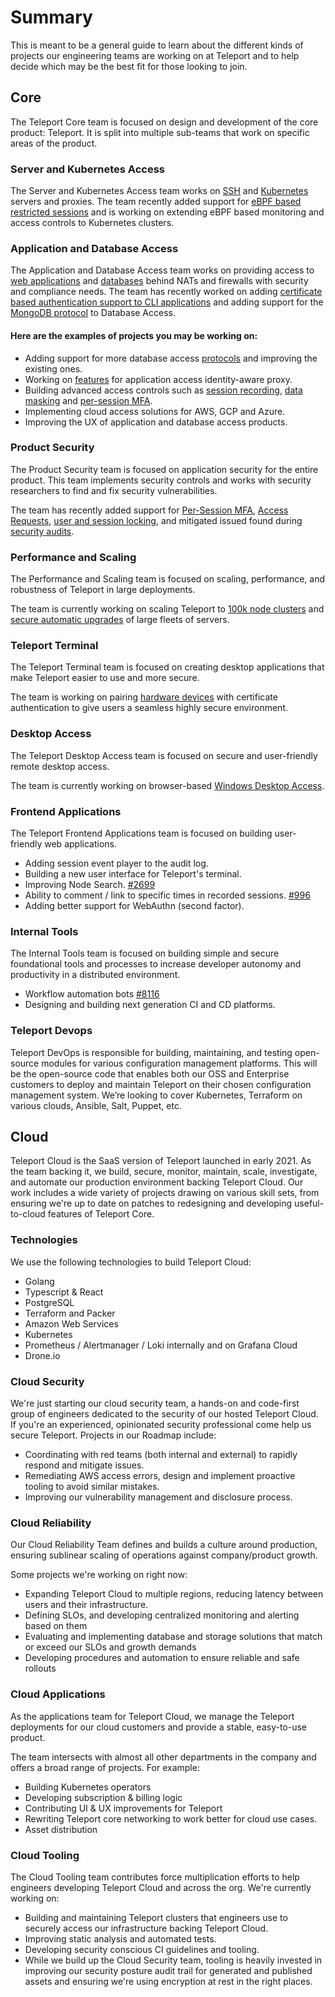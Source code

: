 # Summary

This is meant to be a general guide to learn about the different kinds of projects our engineering teams are working on at Teleport and to help decide which may be the best fit for those looking to join.

## Core

The Teleport Core team is focused on design and development of the core product: Teleport. It is split into multiple sub-teams that work on specific areas of the product.

### Server and Kubernetes Access

The Server and Kubernetes Access team works on [SSH](https://goteleport.com/ssh-server-access/) and [Kubernetes](https://goteleport.com/kubernetes-access/) servers and proxies. The team recently added support for [eBPF based restricted sessions](https://goteleport.com/docs/server-access/guides/restricted-session) and is working on extending eBPF based monitoring and access controls to Kubernetes clusters.

### Application and Database Access

The Application and Database Access team works on providing access to [web applications](https://goteleport.com/docs/application-access) and [databases](https://goteleport.com/docs/database-access/) behind NATs and firewalls with security and compliance needs. The team has recently worked on adding [certificate based authentication support to CLI applications](https://github.com/gravitational/teleport/pull/5918) and adding support for the [MongoDB protocol](https://github.com/gravitational/teleport/pull/7213) to Database Access.

#### Here are the examples of projects you may be working on:

* Adding support for more database access [protocols](https://github.com/gravitational/teleport/issues?q=is%3Aopen+is%3Aissue+label%3Adatabase-access+label%3Adb%2Frequested) and improving the existing ones.
* Working on [features](https://github.com/gravitational/teleport/issues?q=is%3Aissue+is%3Aopen+label%3Aapplication-access+label%3Afeature-request) for application access identity-aware proxy.
* Building advanced access controls such as [session recording](https://github.com/gravitational/teleport/issues/5799), [data masking](https://github.com/gravitational/teleport/issues/7150) and [per-session MFA](https://github.com/gravitational/teleport/issues/6172).
* Implementing cloud access solutions for AWS, GCP and Azure.
* Improving the UX of application and database access products.

### Product Security

The Product Security team is focused on application security for the entire product. This team implements security controls and works with security researchers to find and fix security vulnerabilities.

The team has recently added support for [Per-Session MFA](https://goteleport.com/docs/access-controls/guides/per-session-mfa/), [Access Requests](https://goteleport.com/docs/enterprise/workflow/), [user and session locking](https://github.com/gravitational/teleport/pull/7286), and mitigated issued found during [security audits](https://goteleport.com/resources/audits/).

### Performance and Scaling

The Performance and Scaling team is focused on scaling, performance, and robustness of Teleport in large deployments.

The team is currently working on scaling Teleport to [100k node clusters](https://github.com/gravitational/teleport/issues/4173) and [secure automatic upgrades](https://github.com/gravitational/teleport/pull/6691) of large fleets of servers.

### Teleport Terminal

The Teleport Terminal team is focused on creating desktop applications that make Teleport easier to use and more secure.

The team is working on pairing [hardware devices](https://github.com/gravitational/teleport/pull/7808) with certificate authentication to give users a seamless highly secure environment.

### Desktop Access

The Teleport Desktop Access team is focused on secure and user-friendly remote desktop access.

The team is currently working on browser-based [Windows Desktop Access](https://github.com/gravitational/teleport/pull/7725).

### Frontend Applications

The Teleport Frontend Applications team is focused on building user-friendly web applications.

* Adding session event player to the audit log.
* Building a new user interface for Teleport's terminal.
* Improving Node Search. [#2699](https://github.com/gravitational/teleport/issues/2699)
* Ability to comment / link to specific times in recorded sessions. [#996](https://github.com/gravitational/teleport/issues/996)
* Adding better support for WebAuthn (second factor).

### Internal Tools

The Internal Tools team is focused on building simple and secure foundational tools and processes to increase developer autonomy and productivity in a distributed environment.

* Workflow automation bots [#8116](https://github.com/gravitational/teleport/pull/8116)
* Designing and building next generation CI and CD platforms.

### Teleport Devops

Teleport DevOps is responsible for building, maintaining, and testing open-source modules for various configuration management platforms. This will be the open-source code that enables both our OSS and Enterprise customers to deploy and maintain Teleport on their chosen configuration management system. We’re looking to cover Kubernetes, Terraform on various clouds, Ansible, Salt, Puppet, etc.


## Cloud

Teleport Cloud is the SaaS version of Teleport launched in early 2021.
As the team backing it, we build, secure, monitor, maintain, scale, investigate,
and automate our production environment backing Teleport Cloud. Our work
includes a wide variety of projects drawing on various skill sets, from ensuring
we're up to date on patches to redesigning and developing useful-to-cloud
features of Teleport Core.

### Technologies

We use the following technologies to build Teleport Cloud:

* Golang
* Typescript & React
* PostgreSQL
* Terraform and Packer
* Amazon Web Services
* Kubernetes
* Prometheus / Alertmanager / Loki internally and on Grafana Cloud
* Drone.io

### Cloud Security

We're just starting our cloud security team, a hands-on and code-first group of
engineers dedicated to the security of our hosted Teleport Cloud.  If you're an
experienced, opinionated security professional come help us secure Teleport.
Projects in our Roadmap include:

* Coordinating with red teams (both internal and external) to rapidly respond
  and mitigate issues.
* Remediating AWS access errors, design and implement proactive tooling to avoid
  similar mistakes.
* Improving our vulnerability management and disclosure process.


### Cloud Reliability

Our Cloud Reliability Team defines and builds a culture around production,
ensuring sublinear scaling of operations against company/product growth.

Some projects we're working on right now:

* Expanding Teleport Cloud to multiple regions, reducing latency between users
  and their infrastructure.
* Defining SLOs, and developing  centralized monitoring and alerting based on them
* Evaluating and implementing database and storage solutions that match or
  exceed our SLOs and growth demands
* Developing procedures and automation to ensure reliable and safe rollouts

### Cloud Applications

As the applications team for Teleport Cloud, we manage the Teleport deployments
for our cloud customers and provide a stable, easy-to-use product.

The team intersects with almost all other departments in the company and offers
a broad range of projects. For example:

* Building Kubernetes operators
* Developing subscription & billing logic
* Contributing UI & UX improvements for Teleport
* Rewriting Teleport core networking to work better for cloud use cases.
* Asset distribution

### Cloud Tooling

The Cloud Tooling team contributes force multiplication efforts to help
engineers developing Teleport Cloud and across the org. We're currently working
on:

* Building and maintaining Teleport clusters that engineers use to securely
  access our infrastructure backing Teleport Cloud.
* Improving static analysis and automated tests.
* Developing security conscious CI guidelines and tooling.
* While we build up the Cloud Security team, tooling is heavily invested in
  improving our security posture
  audit trail for generated and published assets and ensuring we're using
  encryption at rest in the right places.
